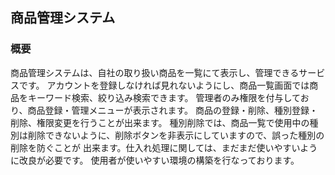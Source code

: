 ## 商品管理システム

### 概要
商品管理システムは、自社の取り扱い商品を一覧にて表示し、管理できるサービスです。
アカウントを登録しなければ見れないようにし、商品一覧画面では商品をキーワード検索、絞り込み検索できます。
管理者のみ権限を付与しており、商品登録・管理メニューが表示されます。
商品の登録・削除、種別登録・削除、権限変更を行うことが出来ます。
種別削除では、商品一覧で使用中の種別は削除できないように、削除ボタンを非表示にしていますので、誤った種別の削除を防ぐことが
出来ます。仕入れ処理に関しては、まだまだ使いやすいように改良が必要です。
使用者が使いやすい環境の構築を行なっております。